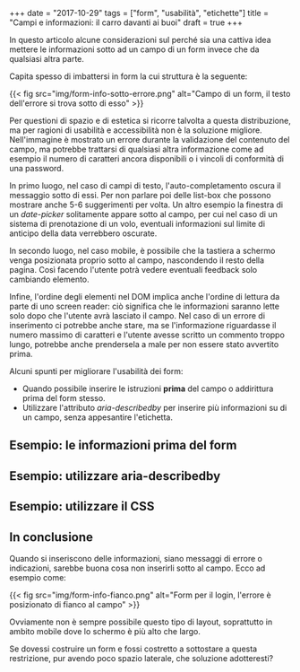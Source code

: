 +++
date = "2017-10-29"
tags = ["form", "usabilità", "etichette"]
title = "Campi e informazioni: il carro davanti ai buoi"
draft = true
+++

In questo articolo alcune considerazioni sul perché sia una cattiva idea mettere le informazioni sotto ad un campo di un form invece che da qualsiasi altra parte.

<!--more-->

Capita spesso di imbattersi in form la cui struttura è la seguente:

{{< fig src="img/form-info-sotto-errore.png" alt="Campo di un form, il testo dell'errore si trova sotto di esso" >}}

Per questioni di spazio e di estetica si ricorre talvolta a questa distribuzione, ma per ragioni di usabilità e accessibilità non è la soluzione migliore.
Nell'immagine è mostrato un errore durante la validazione del contenuto del campo, ma potrebbe trattarsi di qualsiasi altra informazione come ad esempio il numero di caratteri ancora disponibili o i vincoli di conformità di una password.


In primo luogo, nel caso di campi di testo, l'auto-completamento oscura il messaggio sotto di essi.
Per non parlare poi delle list-box che possono mostrare anche 5-6 suggerimenti per volta.
Un altro esempio la finestra di un *date-picker* solitamente appare sotto al campo, per cui nel caso di un sistema di prenotazione di un volo, eventuali informazioni sul limite di anticipo della data verrebbero oscurate.


In secondo luogo, nel caso mobile, è possibile che la tastiera a schermo venga posizionata proprio sotto al campo, nascondendo il resto della pagina.
Così facendo l'utente potrà vedere eventuali feedback solo cambiando elemento.


Infine, l'ordine degli elementi nel DOM implica anche l'ordine di lettura da parte di uno screen reader: ciò significa che le informazioni saranno lette solo dopo che l'utente avrà lasciato il campo.
Nel caso di un errore di inserimento ci potrebbe anche stare, ma se l'informazione riguardasse il numero massimo di caratteri e l'utente avesse scritto un commento troppo lungo, potrebbe anche prendersela a male per non essere stato avvertito prima.

Alcuni spunti per migliorare l'usabilità dei form:

- Quando possibile inserire le istruzioni **prima** del campo o addirittura prima del form stesso.
- Utilizzare l'attributo *aria-describedby* per inserire più informazioni su di un campo, senza appesantire l'etichetta.



## Esempio: le informazioni prima del form





## Esempio: utilizzare aria-describedby
## Esempio: utilizzare il CSS



## In conclusione

Quando si inseriscono delle informazioni, siano messaggi di errore o indicazioni, sarebbe buona cosa non inserirli sotto al campo.
Ecco ad esempio come:

{{< fig src="img/form-info-fianco.png" alt="Form per il login, l'errore è posizionato di fianco al campo" >}}

Ovviamente non è sempre possibile questo tipo di layout, soprattutto in ambito mobile dove lo schermo è più alto che largo.

Se dovessi costruire un form e fossi costretto a sottostare a questa restrizione, pur avendo poco spazio laterale, che soluzione adotteresti?
